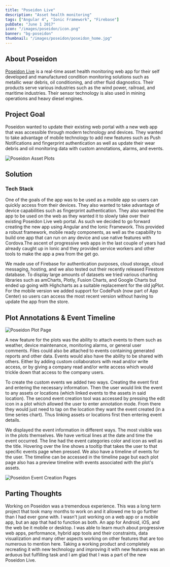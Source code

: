 ```yaml
---
title: "Poseidon Live"
description: "Asset health monitoring"
tags: ["Angular 4", "Ionic Framework", "Firebase"]
pubDate: "June 1 2017"
icon: "/images/poseidon/icon.png"
banner: "bg-poseidon"
thumbnail: "/images/poseidon/poseidon_home.jpg"
---
```


## About Poseidon

<a href="https://www.poseidonsys.com" rel='noopener noreferrer' target="_blank">Poseidon Live</a> is a real-time asset health monitoring web app for their self developed and manufactured condition monitoring solutions such as metallic wear debris, oil conditioning, and other fluid diagnostics. Their products serve various industries such as the wind power, railroad, and maritime industries. Their sensor technology is also used in mining operations
and heavy diesel engines.

## Project Goal

Poseidon wanted to update their existing web portal with a new web app that was accessible through modern technology and devices. They wanted to take advantage of mobile technology to add new features such as Push Notifications and fingerprint authentication as well as update their wear debris and oil monitoring data with custom annotations, alarms, and events.

![Poseidon Asset Plots](/images/poseidon/screens/plots.jpg)

## Solution

### Tech Stack

One of the goals of the app was to be used as a mobile app so users can quickly access from their devices. They also wanted to take advantage of device capabilities such as fingerprint authentication. They also wanted the app to be used on the web as they wanted it to slowly take over their existing Poseidon Live web portal. As such we decided to go forward creating the new app using Angular and the Ionic Framework. This provided a robust framework, mobile ready components, as well as the capability to build one app that can run on any device and use native features with Cordova.The ascent of progressive web apps in the last couple of years had already caught up in Ionic and they provided service workers and other tools to make the app a pwa from the get go.

We made use of Firebase for authentication purposes, cloud storage, cloud messaging, hosting, and we also tested out their recently released Firestore database. To display large amounts of datasets we tried various charting libraries such as amCharts, Plotly, Fusion Charts, and Google Charts but ended up going with Highcharts as a suitable replacement for the old jqPlot. For the mobile version we added support for CodePush (now part of App Center) so users can access the most recent version without having to update the app from the store.

## Plot Annotations &amp; Event Timeline

![Poseidon Plot Page](/images/poseidon/screens/plot.jpg)

A new feature for the plots was the ability to attach events to them such as weather, device maintenance, monitoring alarms, or general user comments. Files could also be attached to events containing generated reports and other data. Events would also have the ability to be shared with others. Either by adding custom collaborators with read and/or write access, or by giving a company read and/or write access which would trickle down that access to the company users.

To create the custom events we added two ways. Creating the event first and entering the necessary information. Then the user would link the event to any assets or locations (which linked events to the assets in said location). The second event creation tool was accessed by pressing the edit icon in a plot which allowed the user to enter annotation mode. From there they would just need to tap on the location they want the event created (in a time series chart). Thus linking assets or locations first then entering event details.

We displayed the event information in different ways. The most visible was in the plots themselves. We have vertical lines at the date and time the event occurred. The line had the event categories color and icon as well as the title. Hovering over the line shows a tooltip that takes the user to that specific events page when pressed. We also have a timeline of events for the user. The timeline can be accessed in the timeline page but each plot page also has a preview timeline with events associated with the plot's assets.

![Poseidon Event Creation Pages](/images/poseidon/screens/event.jpg)

## Parting Thoughts

Working on Poseidon was a tremendous experience. This was a long term project that took many months to work on and it allowed me to go further than I had ever gone with. I wasn't just working on a web app or a mobile app, but an app that had to function as both. An app for Android, iOS, and the web be it mobile or desktop. I was able to learn much about progressive web apps, performance, hybrid app tools and their constraints, data visualization and many other aspects working on other features that are too numerous to mention here. Taking a working product and completely recreating it with new technology and improving it with new features was an arduous but fulfilling task and I am glad that I was a part of the new Poseidon Live.
